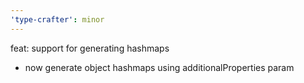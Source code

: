 ```yaml
---
'type-crafter': minor
---
```


feat: support for generating hashmaps

- now generate object hashmaps using additionalProperties param
